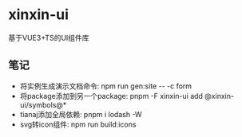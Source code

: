 # xinxin-ui
基于VUE3+TS的UI组件库


## 笔记
* 将实例生成演示文档命令: npm run gen:site -- -c form
* 将package添加到另一个package: pnpm -F xinxin-ui add @xinxin-ui/symbols@*
* tianaj添加全局依赖: pnpm i lodash -W
* svg转icon组件: npm run build:icons